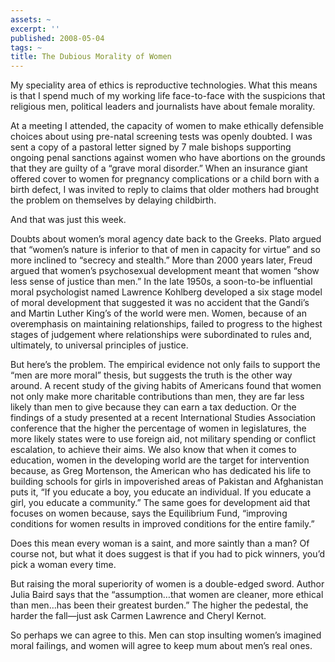 ```yaml
---
assets: ~
excerpt: ''
published: 2008-05-04
tags: ~
title: The Dubious Morality of Women
---
```

My speciality area of ethics is reproductive technologies. What this
means is that I spend much of my working life face-to-face with the
suspicions that religious men, political leaders and journalists have
about female morality.

At a meeting I attended, the capacity of women to make ethically
defensible choices about using pre-natal screening tests was openly
doubted. I was sent a copy of a pastoral letter signed by 7 male bishops
supporting ongoing penal sanctions against women who have abortions on
the grounds that they are guilty of a “grave moral disorder.” When an
insurance giant offered cover to women for pregnancy complications or a
child born with a birth defect, I was invited to reply to claims that
older mothers had brought the problem on themselves by delaying
childbirth.

And that was just this week.

Doubts about women’s moral agency date back to the Greeks. Plato argued
that “women’s nature is inferior to that of men in capacity for virtue”
and so more inclined to “secrecy and stealth.” More than 2000 years
later, Freud argued that women’s psychosexual development meant that
women “show less sense of justice than men.” In the late 1950s, a
soon-to-be influential moral psychologist named Lawrence Kohlberg
developed a six stage model of moral development that suggested it was
no accident that the Gandi’s and Martin Luther King’s of the world were
men. Women, because of an overemphasis on maintaining relationships,
failed to progress to the highest stages of judgement where
relationships were subordinated to rules and, ultimately, to universal
principles of justice.

But here’s the problem. The empirical evidence not only fails to support
the “men are more moral” thesis, but suggests the truth is the other way
around. A recent study of the giving habits of Americans found that
women not only make more charitable contributions than men, they are far
less likely than men to give because they can earn a tax deduction. Or
the findings of a study presented at a recent International Studies
Association conference that the higher the percentage of women in
legislatures, the more likely states were to use foreign aid, not
military spending or conflict escalation, to achieve their aims. We also
know that when it comes to education, women in the developing world are
the target for intervention because, as Greg Mortenson, the American who
has dedicated his life to building schools for girls in impoverished
areas of Pakistan and Afghanistan puts it, “If you educate a boy, you
educate an individual. If you educate a girl, you educate a community.”
The same goes for development aid that focuses on women because, says
the Equilibrium Fund, “improving conditions for women results in
improved conditions for the entire family.”

Does this mean every woman is a saint, and more saintly than a man? Of
course not, but what it does suggest is that if you had to pick winners,
you’d pick a woman every time.

But raising the moral superiority of women is a double-edged sword.
Author Julia Baird says that the “assumption…that women are cleaner,
more ethical than men…has been their greatest burden.” The higher the
pedestal, the harder the fall—just ask Carmen Lawrence and Cheryl
Kernot.

So perhaps we can agree to this. Men can stop insulting women’s imagined
moral failings, and women will agree to keep mum about men’s real ones.